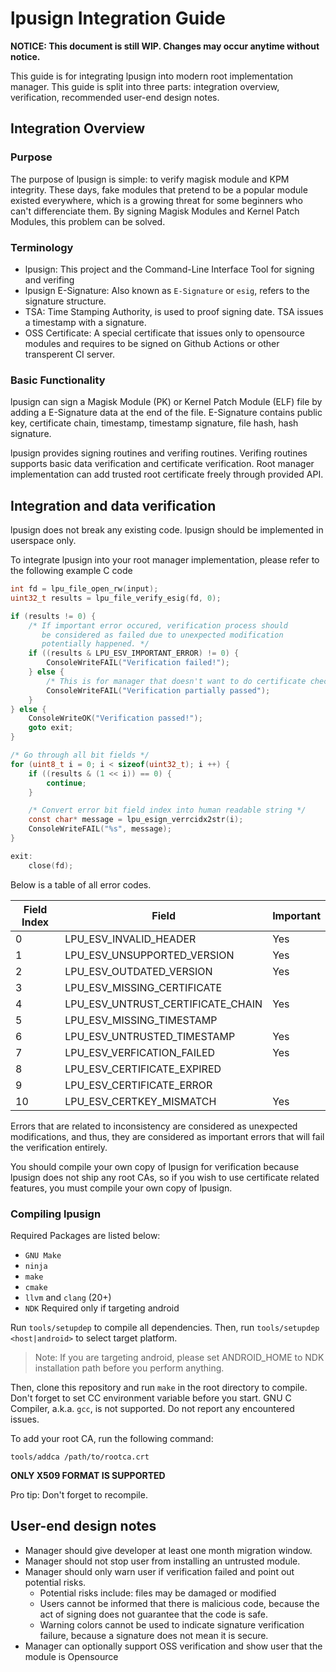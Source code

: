 # lpusign Integration Guide

**NOTICE: This document is still WIP. Changes may occur anytime without notice.**

This guide is for integrating lpusign into modern root implementation manager.
This guide is split into three parts: integration overview, verification, recommended user-end design notes.

## Integration Overview
### Purpose

The purpose of lpusign is simple: to verify magisk module and KPM integrity.
These days, fake modules that pretend to be a popular module existed everywhere,
which is a growing threat for some beginners who can't differenciate them.
By signing Magisk Modules and Kernel Patch Modules, this problem can be solved.

### Terminology

- lpusign: This project and the Command-Line Interface Tool for signing and verifing
- lpusign E-Signature: Also known as `E-Signature` or `esig`, refers to the signature structure.
- TSA: Time Stamping Authority, is used to proof signing date. TSA issues a timestamp with a signature.
- OSS Certificate: A special certificate that issues only to opensource modules and requires to be signed on Github Actions or other transperent CI server.

### Basic Functionality

lpusign can sign a Magisk Module (PK) or Kernel Patch Module (ELF) file by adding a E-Signature data at the end of the file.
E-Signature contains public key, certificate chain, timestamp, timestamp signature, file hash, hash signature.

lpusign provides signing routines and verifing routines. 
Verifing routines supports basic data verification and certificate verification. 
Root manager implementation can add trusted root certificate freely through provided API.

## Integration and data verification

lpusign does not break any existing code. 
lpusign should be implemented in userspace only.

To integrate lpusign into your root manager implementation, 
please refer to the following example C code

```c
int fd = lpu_file_open_rw(input);
uint32_t results = lpu_file_verify_esig(fd, 0);

if (results != 0) {
    /* If important error occured, verification process should 
       be considered as failed due to unexpected modification
       potentially happened. */
    if ((results & LPU_ESV_IMPORTANT_ERROR) != 0) {
        ConsoleWriteFAIL("Verification failed!");
    } else {
        /* This is for manager that doesn't want to do certificate checks */
        ConsoleWriteFAIL("Verification partially passed");
    }
} else {
    ConsoleWriteOK("Verification passed!");
    goto exit;
}

/* Go through all bit fields */
for (uint8_t i = 0; i < sizeof(uint32_t); i ++) {
    if ((results & (1 << i)) == 0) {
        continue;
    }

    /* Convert error bit field index into human readable string */
    const char* message = lpu_esign_verrcidx2str(i);
    ConsoleWriteFAIL("%s", message);
}

exit:
    close(fd);
```

Below is a table of all error codes.

| Field Index | Field                              | Important |
| ----------- | ---------------------------------- | --------- |
| 0           | LPU_ESV_INVALID_HEADER            | Yes       |
| 1           | LPU_ESV_UNSUPPORTED_VERSION       | Yes       |
| 2           | LPU_ESV_OUTDATED_VERSION          | Yes       |
| 3           | LPU_ESV_MISSING_CERTIFICATE       |           |
| 4           | LPU_ESV_UNTRUST_CERTIFICATE_CHAIN | Yes       |
| 5           | LPU_ESV_MISSING_TIMESTAMP         |           |
| 6           | LPU_ESV_UNTRUSTED_TIMESTAMP       | Yes       |
| 7           | LPU_ESV_VERFICATION_FAILED        | Yes       |
| 8           | LPU_ESV_CERTIFICATE_EXPIRED       |           |
| 9           | LPU_ESV_CERTIFICATE_ERROR         |           |
| 10          | LPU_ESV_CERTKEY_MISMATCH          | Yes       |

Errors that are related to inconsistency are considered as unexpected modifications,
and thus, they are considered as important errors that will fail the verification entirely.

You should compile your own copy of lpusign for verification because
lpusign does not ship any root CAs, so if you wish to use certificate
related features, you must compile your own copy of lpusign.

### Compiling lpusign

Required Packages are listed below:
- `GNU Make`
- `ninja`
- `make`
- `cmake`
- `llvm` and `clang` (20+)
- `NDK` Required only if targeting android

Run `tools/setupdep` to compile all dependencies.
Then, run `tools/setupdep <host|android>` to select target platform.

> Note: If you are targeting android, please set ANDROID_HOME to NDK installation path
> before you perform anything.

Then, clone this repository and run `make` in the root directory to compile.
Don't forget to set CC environment variable before you start.
GNU C Compiler, a.k.a. `gcc`, is not supported. 
Do not report any encountered issues.

To add your root CA, run the following command:

```
tools/addca /path/to/rootca.crt
```

**ONLY X509 FORMAT IS SUPPORTED**

Pro tip: Don't forget to recompile.


## User-end design notes

- Manager should give developer at least one month migration window.
- Manager should not stop user from installing an untrusted module.
- Manager should only warn user if verification failed and point out potential risks.
    - Potential risks include: files may be damaged or modified
    - Users cannot be informed that there is malicious code, because the act of signing does not guarantee that the code is safe.
    - Warning colors cannot be used to indicate signature verification failure, because a signature does not mean it is secure.
- Manager can optionally support OSS verification and show user that the module is Opensource

